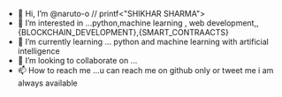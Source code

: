 - 👋 Hi, I’m @naruto-o // printf<"SHIKHAR SHARMA">
- 👀 I’m interested in ...python,machine learning , web development,,{BLOCKCHAIN_DEVELOPMENT},{SMART_CONTRAACTS}
- 🌱 I’m currently learning ... python and machine learning with artificial intelligence
- 💞️ I’m looking to collaborate on ...
- 📫 How to reach me ...u can reach me on github only or tweet me i am always available

<!---
naruto-o/naruto-o is a ✨ special ✨ repository because its `README.md` (this file) appears on your GitHub profile.
You can click the Preview link to take a look at your changes.
--->
